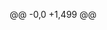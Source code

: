 @@ -0,0 +1,499 @@
<!DOCTYPE html>
<html lang="ko">
<head>
    <meta charset="UTF-8">
    <meta name="viewport" content="width=device-width, initial-scale=1.0">
    <title>나이아드 물 절약 시스템</title>
    <style>
        * {
            margin: 0;
            padding: 0;
            box-sizing: border-box;
        }

        body {
            font-family: 'Arial', sans-serif;
            background: linear-gradient(135deg, #667eea 0%, #764ba2 100%);
            min-height: 100vh;
            display: flex;
            flex-direction: column;
            color: white;
        }

        .header {
            text-align: center;
            padding: 20px;
            background: rgba(0,0,0,0.1);
            backdrop-filter: blur(10px);
        }

        .header h1 {
            font-size: 24px;
            margin-bottom: 5px;
        }

        .main-container {
            flex: 1;
            padding: 20px;
            max-width: 400px;
            margin: 0 auto;
            width: 100%;
        }

        .measurement-card {
            background: rgba(255,255,255,0.1);
            backdrop-filter: blur(10px);
            border-radius: 20px;
            padding: 20px;
            margin-bottom: 20px;
            text-align: center;
        }

        .flow-display {
            font-size: 48px;
            font-weight: bold;
            margin: 20px 0;
            color: #4CAF50;
        }

        .angle-display {
            font-size: 24px;
            margin: 10px 0;
            opacity: 0.9;
        }

        .stats-grid {
            display: grid;
            grid-template-columns: 1fr 1fr;
            gap: 15px;
            margin-bottom: 20px;
        }

        .stat-card {
            background: rgba(255,255,255,0.1);
            backdrop-filter: blur(10px);
            border-radius: 15px;
            padding: 15px;
            text-align: center;
        }

        .stat-value {
            font-size: 24px;
            font-weight: bold;
            margin-bottom: 5px;
        }

        .stat-label {
            font-size: 12px;
            opacity: 0.8;
        }

        .control-btn {
            background: rgba(255,255,255,0.2);
            border: none;
            border-radius: 25px;
            padding: 15px 30px;
            color: white;
            cursor: pointer;
            font-size: 16px;
            width: 100%;
            margin: 10px 0;
            transition: all 0.3s ease;
        }

        .control-btn:hover {
            background: rgba(255,255,255,0.3);
            transform: translateY(-2px);
        }

        .control-btn.recording {
            background: #f44336;
            animation: pulse 1.5s infinite;
        }

        .control-btn.processing {
            background: #ff9800;
        }

        @keyframes pulse {
            0%, 100% { opacity: 1; }
            50% { opacity: 0.7; }
        }

        .status-text {
            text-align: center;
            margin: 10px 0;
            font-size: 14px;
            opacity: 0.8;
        }

        .feature-display {
            background: rgba(0,0,0,0.2);
            border-radius: 10px;
            padding: 10px;
            margin-top: 10px;
            font-size: 12px;
            font-family: monospace;
        }

        .error-message {
            background: rgba(244, 67, 54, 0.3);
            padding: 10px;
            border-radius: 10px;
            margin: 10px 0;
            text-align: center;
        }
    </style>
</head>
<body>
    <div class="header">
        <h1>💧 나이아드 물 절약 시스템</h1>
        <p>음향 기반 실시간 유량 측정</p>
    </div>

    <div class="main-container">
        <!-- 측정 결과 카드 -->
        <div class="measurement-card">
            <h3>현재 유량</h3>
            <div class="flow-display" id="flowDisplay">0.0 ml/s</div>
            <div class="angle-display" id="angleDisplay">각도: 0°</div>
            <div class="status-text" id="statusText">측정 대기 중</div>
            
            <div class="feature-display" id="featureDisplay">
                Centroid: - Hz<br>
                Peak Freq: - Hz<br>
                Energy: -
            </div>
        </div>

        <!-- 통계 -->
        <div class="stats-grid">
            <div class="stat-card">
                <div class="stat-value" id="sessionVolume">0</div>
                <div class="stat-label">이번 세션 (ml)</div>
            </div>
            <div class="stat-card">
                <div class="stat-value" id="totalVolume">0</div>
                <div class="stat-label">오늘 총 사용량 (ml)</div>
            </div>
            <div class="stat-card">
                <div class="stat-value" id="savedAmount">0</div>
                <div class="stat-label">절약량 (ml)</div>
            </div>
            <div class="stat-card">
                <div class="stat-value" id="measureCount">0</div>
                <div class="stat-label">측정 횟수</div>
            </div>
        </div>

        <!-- 컨트롤 -->
        <button class="control-btn" id="recordBtn" onclick="toggleRecording()">
            🎤 녹음 시작
        </button>
        
        <button class="control-btn" onclick="resetSession()">
            🔄 세션 초기화
        </button>

        <div id="errorMessage" class="error-message" style="display:none;"></div>
    </div>

    <script>
        // 학습된 각도-유량 매핑 (전달받은 데이터)
        const angleFlowMap = {
            8: {
                flow: 24.75,
                centroid: 2373.0,
                peakFreq: 120.0,
                energy: 2.90e+08
            },
            16: {
                flow: 30.94,
                centroid: 2075.7,
                peakFreq: 120.0,
                energy: 6.50e+09
            },
            24: {
                flow: 40.84,
                centroid: 2779.4,
                peakFreq: 119.9,
                energy: 1.99e+09
            },
            32: {
                flow: 61.88,
                centroid: 5005.7,
                peakFreq: 383.5,
                energy: 8.70e+08
            },
            40: {
                flow: 123.76,
                centroid: 4177.7,
                peakFreq: 120.0,
                energy: 1.92e+09
            }
        };

        // 전역 변수
        let mediaRecorder;
        let audioChunks = [];
        let isRecording = false;
        let audioContext;
        let sessionVolume = 0;
        let totalVolume = 0;
        let savedAmount = 0;
        let measureCount = 0;
        let sessionStartTime = null;

        // Web Audio API 초기화
        function initAudioContext() {
            if (!audioContext) {
                audioContext = new (window.AudioContext || window.webkitAudioContext)();
            }
        }

        // 녹음 토글
        async function toggleRecording() {
            if (!isRecording) {
                await startRecording();
            } else {
                stopRecording();
            }
        }

        // 녹음 시작
        async function startRecording() {
            try {
                const stream = await navigator.mediaDevices.getUserMedia({ audio: true });
                
                mediaRecorder = new MediaRecorder(stream);
                audioChunks = [];
                
                mediaRecorder.ondataavailable = (event) => {
                    audioChunks.push(event.data);
                };
                
                mediaRecorder.onstop = async () => {
                    const audioBlob = new Blob(audioChunks, { type: 'audio/webm' });
                    await processAudio(audioBlob);
                    stream.getTracks().forEach(track => track.stop());
                };
                
                mediaRecorder.start();
                isRecording = true;
                sessionStartTime = Date.now();
                
                document.getElementById('recordBtn').textContent = '⏹️ 녹음 중지';
                document.getElementById('recordBtn').classList.add('recording');
                document.getElementById('statusText').textContent = '녹음 중... (3초 이상 권장)';
                
            } catch (error) {
                showError('마이크 접근 실패: ' + error.message);
            }
        }

        // 녹음 중지
        function stopRecording() {
            if (mediaRecorder && isRecording) {
                mediaRecorder.stop();
                isRecording = false;
                
                document.getElementById('recordBtn').textContent = '🎤 녹음 시작';
                document.getElementById('recordBtn').classList.remove('recording');
                document.getElementById('recordBtn').classList.add('processing');
                document.getElementById('statusText').textContent = '분석 중...';
            }
        }

        // 오디오 처리 및 FFT 분석
        async function processAudio(audioBlob) {
            try {
                initAudioContext();
                
                const arrayBuffer = await audioBlob.arrayBuffer();
                const audioBuffer = await audioContext.decodeAudioData(arrayBuffer);
                
                // 오디오 데이터 추출
                const channelData = audioBuffer.getChannelData(0);
                
                // FFT 분석
                const features = analyzeAudio(channelData, audioBuffer.sampleRate);
                
                // 유량 추정
                const result = estimateFlow(features);
                
                // 결과 표시
                displayResults(result, features);
                
                // 통계 업데이트
                updateStatistics(result);
                
                document.getElementById('recordBtn').classList.remove('processing');
                
            } catch (error) {
                showError('분석 실패: ' + error.message);
                document.getElementById('recordBtn').classList.remove('processing');
            }
        }

        // FFT 분석
        function analyzeAudio(samples, sampleRate) {
            // 간단한 FFT (실제로는 더 복잡한 알고리즘 사용)
            const N = samples.length;
            const fftSize = Math.min(8192, Math.pow(2, Math.floor(Math.log2(N))));
            
            // 파워 스펙트럼 계산
            const magnitudes = new Array(fftSize / 2);
            for (let i = 0; i < fftSize / 2; i++) {
                magnitudes[i] = 0;
            }
            
            // 윈도우 함수 적용 및 FFT (단순화)
            for (let i = 0; i < Math.min(N, fftSize); i++) {
                const bin = Math.floor((i / fftSize) * (fftSize / 2));
                magnitudes[bin] += Math.abs(samples[i]);
            }
            
            // 주파수 특징 추출
            const freqStep = sampleRate / fftSize;
            let totalEnergy = 0;
            let weightedSum = 0;
            let maxMag = 0;
            let peakFreq = 0;
            let midEnergy = 0;
            
            for (let i = 0; i < magnitudes.length; i++) {
                const freq = i * freqStep;
                const mag = magnitudes[i];
                
                totalEnergy += mag * mag;
                weightedSum += freq * mag;
                
                if (mag > maxMag) {
                    maxMag = mag;
                    peakFreq = freq;
                }
                
                // Mid-band (1000-2000 Hz)
                if (freq >= 1000 && freq < 2000) {
                    midEnergy += mag * mag;
                }
            }
            
            const spectralCentroid = weightedSum / (magnitudes.reduce((a, b) => a + b, 0) + 1e-10);
            
            return {
                spectralCentroid: spectralCentroid,
                peakFreq: peakFreq,
                totalEnergy: totalEnergy,
                midEnergy: midEnergy
            };
        }

        // 유량 추정 (최근접 이웃)
        function estimateFlow(features) {
            let minDistance = Infinity;
            let bestMatch = null;
            
            for (const [angle, ref] of Object.entries(angleFlowMap)) {
                const distance = Math.sqrt(
                    Math.pow((features.spectralCentroid - ref.centroid) / 1000, 2) +
                    Math.pow((features.peakFreq - ref.peakFreq) / 100, 2) +
                    Math.pow((features.totalEnergy - ref.energy) / 1e8, 2)
                );
                
                if (distance < minDistance) {
                    minDistance = distance;
                    bestMatch = {
                        angle: parseInt(angle),
                        flow: ref.flow,
                        distance: distance
                    };
                }
            }
            
            return bestMatch;
        }

        // 결과 표시
        function displayResults(result, features) {
            document.getElementById('flowDisplay').textContent = result.flow.toFixed(2) + ' ml/s';
            document.getElementById('angleDisplay').textContent = `각도: ${result.angle}°`;
            document.getElementById('statusText').textContent = `매칭 거리: ${result.distance.toFixed(4)}`;
            
            document.getElementById('featureDisplay').innerHTML = `
                Centroid: ${features.spectralCentroid.toFixed(1)} Hz<br>
                Peak Freq: ${features.peakFreq.toFixed(1)} Hz<br>
                Energy: ${features.totalEnergy.toExponential(2)}
            `;
        }

        // 통계 업데이트
        function updateStatistics(result) {
            if (sessionStartTime) {
                const duration = (Date.now() - sessionStartTime) / 1000; // 초
                const volume = result.flow * duration;
                
                sessionVolume += volume;
                totalVolume += volume;
                measureCount++;
                
                // 절약량 계산 (평균 유량 60 ml/s 기준)
                const avgFlow = 60;
                if (result.flow < avgFlow) {
                    savedAmount += (avgFlow - result.flow) * duration;
                }
                
                document.getElementById('sessionVolume').textContent = Math.round(sessionVolume);
                document.getElementById('totalVolume').textContent = Math.round(totalVolume);
                document.getElementById('savedAmount').textContent = Math.round(savedAmount);
                document.getElementById('measureCount').textContent = measureCount;
            }
            
            sessionStartTime = null;
        }

        // 세션 초기화
        function resetSession() {
            sessionVolume = 0;
            document.getElementById('sessionVolume').textContent = '0';
            document.getElementById('flowDisplay').textContent = '0.0 ml/s';
            document.getElementById('angleDisplay').textContent = '각도: 0°';
            document.getElementById('statusText').textContent = '측정 대기 중';
        }

        // 에러 표시
        function showError(message) {
            const errorDiv = document.getElementById('errorMessage');
            errorDiv.textContent = message;
            errorDiv.style.display = 'block';
            setTimeout(() => {
                errorDiv.style.display = 'none';
            }, 5000);
        }

        // 로컬 스토리지에서 데이터 로드
        window.addEventListener('load', () => {
            const stored = localStorage.getItem('naiad_data');
            if (stored) {
                const data = JSON.parse(stored);
                totalVolume = data.totalVolume || 0;
                savedAmount = data.savedAmount || 0;
                measureCount = data.measureCount || 0;
                
                document.getElementById('totalVolume').textContent = Math.round(totalVolume);
                document.getElementById('savedAmount').textContent = Math.round(savedAmount);
                document.getElementById('measureCount').textContent = measureCount;
            }
        });

        // 데이터 저장
        window.addEventListener('beforeunload', () => {
            localStorage.setItem('naiad_data', JSON.stringify({
                totalVolume: totalVolume,
                savedAmount: savedAmount,
                measureCount: measureCount
            }));
        });
    </script>
</body>
</html>
